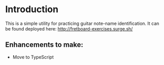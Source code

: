# Introduction

This is a simple utility for practicing guitar note-name identification. It can be found deployed here: http://fretboard-exercises.surge.sh/

## Enhancements to make:

- Move to TypeScript
